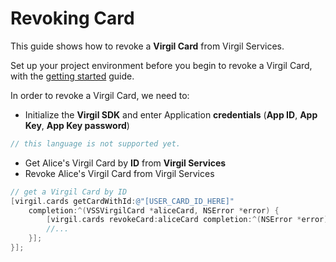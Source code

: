 # Revoking Card

This guide shows how to revoke a **Virgil Card** from Virgil Services.

Set up your project environment before you begin to revoke a Virgil Card, with the [getting started](/documentation-objectivec/guides/configuration/client-configuration.md) guide.

In order to revoke a Virgil Card, we need to:

- Initialize the **Virgil SDK** and enter Application **credentials** (**App ID**, **App Key**, **App Key password**)

```objectivec
// this language is not supported yet.
```

- Get Alice's Virgil Card by **ID** from **Virgil Services**
- Revoke Alice's Virgil Card from Virgil Services

```objectivec
// get a Virgil Card by ID
[virgil.cards getCardWithId:@"[USER_CARD_ID_HERE]"
	completion:^(VSSVirgilCard *aliceCard, NSError *error) {
		[virgil.cards revokeCard:aliceCard completion:^(NSError *error) {
		//...
	}];
}];
```
